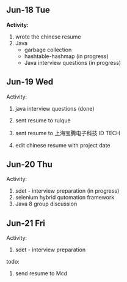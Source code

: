 ## Jun-18 Tue

**Activity:**

1. wrote the chinese resume
2. Java
   * garbage collection
   * hashtable-hashmap (in progress)
   * Java interview questions (in progress)

## Jun-19 Wed

Activity:

1. java interview questions (done)
2. sent resume to ruique
3. sent resume to 上海宝腾电子科技 ID TECH

4. edit chinese resume with project date

## Jun-20 Thu

Activity:

1. sdet - interview preparation (in progress)
2. selenium hybrid qutomation framework
3. Java 8 group discussion

## Jun-21 Fri

Activity:

1. sdet - interview preparation

todo:

1. send resume to Mcd
